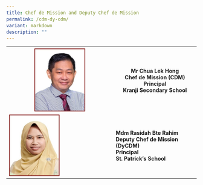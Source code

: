 ```yaml
---
title: Chef de Mission and Deputy Chef de Mission
permalink: /cdm-dy-cdm/
variant: markdown
description: ""
---
```

<p></p>
<table>
<tbody>
<tr>
<th rowspan="1" colspan="1">
<div class="isomer-image-wrapper">
<img style="width: 50%;" height="auto" width="100%" alt="" src="/images/CDM/1.jpg">
</div>
</th>
<th rowspan="1" colspan="1">
	<p><strong>Mr Chua Lek Hong</strong> <br>
Chef de Mission (CDM)<br>
Principal<br>
Kranji Secondary School
</p>
</th>
</tr>
<tr>
<td rowspan="1" colspan="1">
<div class="isomer-image-wrapper">
<img style="width: 50%;" height="auto" width="100%" alt="" src="/images/CDM/2.jpg">
</div>
</td>
<td rowspan="1" colspan="1">
<p><strong>Mdm Rasidah Bte Rahim<br>
Deputy Chef de Mission (DyCDM)<br>
Principal<br>
St. Patrick’s School
</strong></p><strong>
</strong></td>
</tr>
</tbody>
</table>
<p></p>